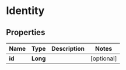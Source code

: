 
# Identity

## Properties
Name | Type | Description | Notes
------------ | ------------- | ------------- | -------------
**id** | **Long** |  |  [optional]



